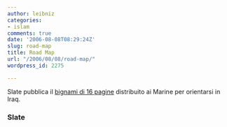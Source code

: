 ```yaml
---
author: leibniz
categories:
- islam
comments: true
date: '2006-08-08T08:29:24Z'
slug: road-map
title: Road Map
url: "/2006/08/08/road-map/"
wordpress_id: 2275

---
```

Slate pubblica il [bignami di 16 pagine](https://www.slate.com/id/2145533/) distribuito ai Marine per orientarsi in Iraq.

### Slate
